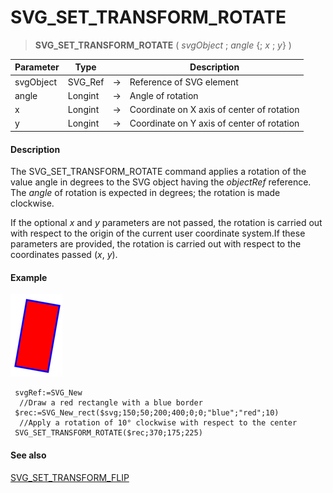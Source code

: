 # SVG_SET_TRANSFORM_ROTATE

>**SVG_SET_TRANSFORM_ROTATE** ( *svgObject* ; *angle* {; *x* ; *y*} )

| Parameter | Type |  | Description |
| --- | --- | --- | --- |
| svgObject | SVG_Ref | &#8594; | Reference of SVG element |
| angle | Longint | &#8594; | Angle of rotation |
| x | Longint | &#8594; | Coordinate on X axis of center of rotation |
| y | Longint | &#8594; | Coordinate on Y axis of center of rotation |



#### Description 

The SVG\_SET\_TRANSFORM\_ROTATE command applies a rotation of the value angle in degrees to the SVG object having the *objectRef* reference.  
The *angle* of rotation is expected in degrees; the rotation is made clockwise.

If the optional *x* and *y* parameters are not passed, the rotation is carried out with respect to the origin of the current user coordinate system.If these parameters are provided, the rotation is carried out with respect to the coordinates passed (*x*, *y*).

#### Example 

![](../images/pict194306.en.png)

```4d
 svgRef:=SVG_New
  //Draw a red rectangle with a blue border
 $rec:=SVG_New_rect($svg;150;50;200;400;0;0;"blue";"red";10)
  //Apply a rotation of 10° clockwise with respect to the center
 SVG_SET_TRANSFORM_ROTATE($rec;370;175;225)
```

#### See also 

[SVG\_SET\_TRANSFORM\_FLIP](SVG_SET_TRANSFORM_FLIP.md)  